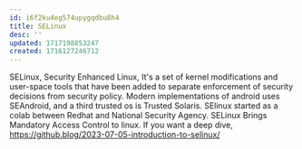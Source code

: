 ```yaml
---
id: i6f2ku4eg574upygqdbu8h4
title: SELinux
desc: ''
updated: 1717198853247
created: 1716127246712
---
```

SELinux, Security Enhanced Linux, It's a set of kernel modifications and user-space tools that have been added to separate enforcement of security decisions from security policy. Modern implementations of android uses SEAndroid, and a third trusted os is Trusted Solaris. SElinux started as a colab between Redhat and National Security Agency. SELinux Brings Mandatory Access Control to linux. If you want a deep dive, <https://github.blog/2023-07-05-introduction-to-selinux/>